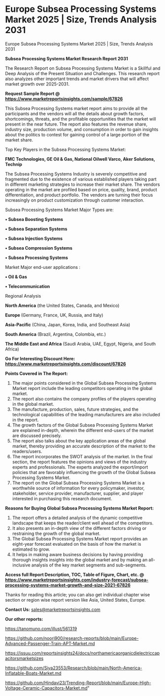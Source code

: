 # Europe Subsea Processing Systems Market 2025 | Size, Trends Analysis 2031
Europe Subsea Processing Systems Market 2025 | Size, Trends Analysis 2031

<strong>Subsea Processing Systems Market Research Report 2031</strong>

The Research Report on Subsea Processing Systems Market is a Skillful and Deep Analysis of the Present Situation and Challenges. This research report also analyzes other important trends and market drivers that will affect market growth over 2025-2031.

<strong>Request Sample Report @ <a href=https://www.marketreportsinsights.com/sample/67826>https://www.marketreportsinsights.com/sample/67826</a></strong>

This Subsea Processing Systems market report aims to provide all the participants and the vendors will all the details about growth factors, shortcomings, threats, and the profitable opportunities that the market will present in the near future. The report also features the revenue share, industry size, production volume, and consumption in order to gain insights about the politics to contest for gaining control of a large portion of the market share.

Top Key Players in the Subsea Processing Systems Market:

<strong>FMC Technologies, GE Oil & Gas, National Oilwell Varco, Aker Solutions, Technip</strong>

The Subsea Processing Systems Industry is severely competitive and fragmented due to the existence of various established players taking part in different marketing strategies to increase their market share. The vendors operating in the market are profiled based on price, quality, brand, product differentiation, and product portfolio. The vendors are turning their focus increasingly on product customization through customer interaction.

Subsea Processing Systems Market Major Types are:

<strong>• Subsea Boosting Systems

• Subsea Separation Systems

• Subsea Injection Systems

• Subsea Compression Systems

• Subsea Processing Systems</strong>

Market Major end-user applications :

<strong>• Oil & Gas

• Telecommunication</strong>

Regional Analysis

</u><strong><b>North America</b></strong> (the United States, Canada, and Mexico)

<strong><b>Europe </b></strong>(Germany, France, UK, Russia, and Italy)

<strong><b>Asia-Pacific</b></strong> (China, Japan, Korea, India, and Southeast Asia)

<strong><b>South America</b></strong> (Brazil, Argentina, Colombia, etc.)

<strong><b>The Middle East and Africa</b></strong> (Saudi Arabia, UAE, Egypt, Nigeria, and South Africa)

<strong>Go For Interesting Discount Here: <a href=https://www.marketreportsinsights.com/discount/67826>https://www.marketreportsinsights.com/discount/67826</a></strong>

<strong>Points Covered in The Report:</strong>
<ol>
  <li>The major points considered in the Global Subsea Processing Systems Market report include the leading competitors operating in the global market.</li>
  <li>The report also contains the company profiles of the players operating in the global market.</li>
  <li>The manufacture, production, sales, future strategies, and the technological capabilities of the leading manufacturers are also included in the report.</li>
  <li>The growth factors of the Global Subsea Processing Systems Market are explained in-depth, wherein the different end-users of the market are discussed precisely.</li>
  <li>The report also talks about the key application areas of the global market, thereby providing an accurate description of the market to the readers/users.</li>
  <li>The report incorporates the SWOT analysis of the market. In the final section, the report features the opinions and views of the industry experts and professionals. The experts analyzed the export/import policies that are favorably influencing the growth of the Global Subsea Processing Systems Market.</li>
  <li>The report on the Global Subsea Processing Systems Market is a worthwhile source of information for every policymaker, investor, stakeholder, service provider, manufacturer, supplier, and player interested in purchasing this research document.</li>
</ol>
<strong>Reasons for Buying Global Subsea Processing Systems Market Report:</strong>

<ol>
  <li>The report offers a detailed analysis of the dynamic competitive landscape that keeps the reader/client well ahead of the competitors.</li>
  <li>It also presents an in-depth view of the different factors driving or restraining the growth of the global market.</li>
  <li>The Global Subsea Processing Systems Market report provides an eight-year forecast evaluated on the basis of how the market is estimated to grow.</li>
  <li>It helps in making aware business decisions by having providing thorough insights insights into the global market and by making an all-inclusive analysis of the key market segments and sub-segments.</li>
</ol>
<strong>Access full Report Description, TOC, Table of Figure, Chart, etc. @ <a href=https://www.marketreportsinsights.com/industry-forecast/subsea-processing-systems-market-growth-and-size-2021-67826>https://www.marketreportsinsights.com/industry-forecast/subsea-processing-systems-market-growth-and-size-2021-67826</a></strong>


Thanks for reading this article; you can also get individual chapter wise section or region wise report version like Asia, United States, Europe.

<strong>Contact Us:</strong>
sales@marketreportsinsights.com

<strong>Our other reports:</strong>

<a href=https://tanomuno.com/illust/561319>https://tanomuno.com/illust/561319</a>

<a href=https://github.com/noori900/research-reports/blob/main/Europe-Advanced-Passenger-Train-APT-Market.md>https://github.com/noori900/research-reports/blob/main/Europe-Advanced-Passenger-Train-APT-Market.md</a>

<a href=https://issuu.com/reportsinsights24/docs/northamericaorganicdielectriccapacitorsmarketsizes>https://issuu.com/reportsinsights24/docs/northamericaorganicdielectriccapacitorsmarketsizes</a>

<a href=https://github.com/Siya23553/Research/blob/main/North-America-Inflatable-Boats-Market.md>https://github.com/Siya23553/Research/blob/main/North-America-Inflatable-Boats-Market.md</a>

<a href=https://github.com/Hindavi23/Trending-Report/blob/main/Europe-High-Voltage-Ceramic-Capacitors-Market.md>https://github.com/Hindavi23/Trending-Report/blob/main/Europe-High-Voltage-Ceramic-Capacitors-Market.md</a>"
